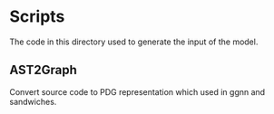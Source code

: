 # Scripts

The code in this directory used to generate the input of the model.

## AST2Graph
Convert source code to PDG representation which used in ggnn and sandwiches.
